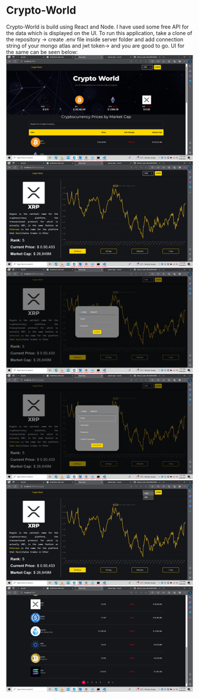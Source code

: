 # Crypto-World
Crypto-World is build using React and Node.
I have used some free API for the data which is displayed on the UI.
To run this application, take a clone of the repository -> create .env file inside server folder and add connection string of your mongo atlas and jwt token-> and you are good to go.
UI for the same can be seen below:
![Screenshot of Feature](/UI%20images/Screenshot%20(92).png)
![Screenshot of Feature](/UI%20images/Screenshot%20(93).png)
![Screenshot of Feature](/UI%20images/Screenshot%20(94).png)
![Screenshot of Feature](/UI%20images/Screenshot%20(95).png)
![Screenshot of Feature](/UI%20images/Screenshot%20(96).png)
![Screenshot of Feature](/UI%20images/Screenshot%20(97).png)
